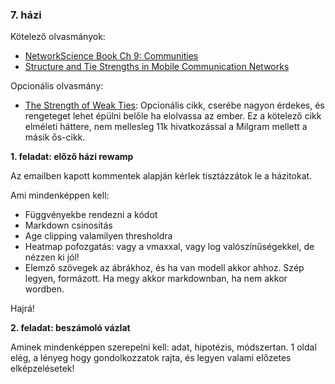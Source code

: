 ### 7. házi

Kötelező olvasmányok:
- [NetworkScience Book Ch 9: Communities](http://networksciencebook.com/chapter/9)
- [Structure and Tie Strengths in Mobile Communication Networks](https://www.pnas.org/content/pnas/104/18/7332.full.pdf)

Opcionális olvasmány:
- [The Strength of Weak Ties](https://drive.google.com/open?id=1gNUMWlhr_OTf4Cj05kiZbAT3fS0Fhvo5&authuser=0): Opcionális cikk, cserébe nagyon érdekes, és rengeteget lehet épülni belőle ha elolvassa az ember. Ez a kötelező cikk elméleti háttere, nem mellesleg 11k hivatkozással a Milgram mellett a másik ős-cikk. 

**1. feladat: előző házi rewamp**

Az emailben kapott kommentek alapján kérlek tisztázzátok le a házitokat. 

Ami mindenképpen kell:
- Függvényekbe rendezni a kódot
- Markdown csinosítás
- Age clipping valamilyen thresholdra
- Heatmap pofozgatás: vagy a vmaxxal, vagy log valószínűségekkel, de nézzen ki jól!
- Elemző szövegek az ábrákhoz, és ha van modell akkor ahhoz. Szép legyen, formázott. Ha megy akkor markdownban, ha nem akkor wordben.

Hajrá!

**2. feladat: beszámoló vázlat**

Aminek mindenképpen szerepelni kell: adat, hipotézis, módszertan.
1 oldal elég, a lényeg hogy gondolkozzatok rajta, és legyen valami előzetes elképzelésetek!